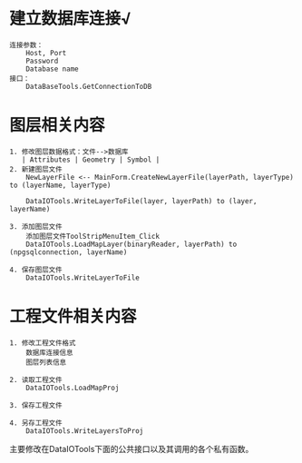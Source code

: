 # 建立数据库连接√
    连接参数：
        Host, Port
        Password
        Database name
    接口：
        DataBaseTools.GetConnectionToDB

# 图层相关内容

    1. 修改图层数据格式：文件-->数据库
       | Attributes | Geometry | Symbol |
    2. 新建图层文件
        NewLayerFile <-- MainForm.CreateNewLayerFile(layerPath, layerType) to (layerName, layerType)
        
        DataIOTools.WriteLayerToFile(layer, layerPath) to (layer, layerName)
    
    3. 添加图层文件
        添加图层文件ToolStripMenuItem_Click
        DataIOTools.LoadMapLayer(binaryReader, layerPath) to (npgsqlconnection, layerName)
    
    4. 保存图层文件
        DataIOTools.WriteLayerToFile

# 工程文件相关内容

    1. 修改工程文件格式
        数据库连接信息
        图层列表信息

    2. 读取工程文件
        DataIOTools.LoadMapProj

    3. 保存工程文件

    4. 另存工程文件
        DataIOTools.WriteLayersToProj

主要修改在DataIOTools下面的公共接口以及其调用的各个私有函数。
